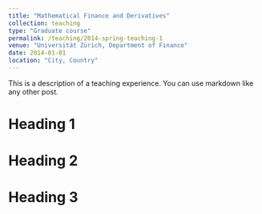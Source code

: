 ```yaml
---
title: "Mathematical Finance and Derivatives"
collection: teaching
type: "Graduate course"
permalink: /teaching/2014-spring-teaching-1
venue: "Universität Zürich, Department of Finance"
date: 2014-01-01
location: "City, Country"
---
```


This is a description of a teaching experience. You can use markdown like any other post.

Heading 1
======

Heading 2
======

Heading 3
======
